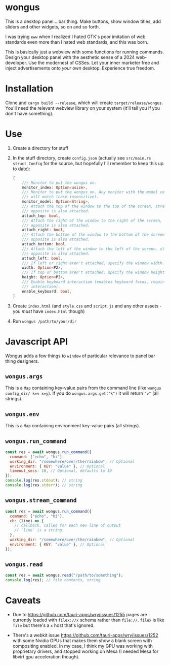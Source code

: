 # wongus

This is a desktop panel... bar thing. Make buttons, show window titles, add sliders and other widgets, so on and so forth.

I was trying `eww` when I realized I hated GTK's poor imitation of web standards even more than I hated web standards, and this was born.

This is basically just a webview with some functions for running commands. Design your desktop panel with the aesthetic sense of a 2024 web-developer. Use the modernest of CSSes. Let your inner marketer free and inject advertisements onto _your own_ desktop. Experience true freedom.

# Installation

Clone and `cargo build --release`, which will create `target/release/wongus`. You'll need the relevant webview library on your system (it'll tell you if you don't have something).

# Use

1. Create a directory for stuff
2. In the stuff directory, create `config.json` (actually see `src/main.rs` `struct Config` for the source, but hopefully I'll remember to keep this up to date):

   ```rust
   {
       /// Monitor to put the wongus on.
       monitor_index: Option<usize>,
       /// Monitor to put the wongus on. Any monitor with the model containing this string
       /// will match (case insensitive).
       monitor_model: Option<String>,
       /// Attach the top of the window to the top of the screen, stretching if the
       /// opposite is also attached.
       attach_top: bool,
       /// Attach the right of the window to the right of the screen, stretching if the
       /// opposite is also attached.
       attach_right: bool,
       /// Attach the bottom of the window to the bottom of the screen, stretching if the
       /// opposite is also attached.
       attach_bottom: bool,
       /// Attach the left of the window to the left of the screen, stretching if the
       /// opposite is also attached.
       attach_left: bool,
       /// If left or right aren't attached, specify the window width.
       width: Option<P2>,
       /// If top or bottom aren't attached, specify the window height.
       height: Option<P2>,
       /// Enable keyboard interaction (enables keyboard focus, required for keyboard
       /// interaction).
       enable_keyboard: bool,
   }
   ```

3. Create `index.html` (and `style.css` and `script.js` and any other assets - you _must_ have `index.html` though)
4. Run `wongus /path/to/your/dir`

# Javascript API

Wongus adds a few things to `window` of particular relevance to panel bar thing designers.

## `wongus.args`

This is a `Map` containing key-value pairs from the command line (like `wongus config_dir/ k=v x=y`). If you do `wongus.args.get("k")` it will return `"v"` (all strings).

## `wongus.env`

This is a `Map` containing environment key-value pairs (all strings).

## `wongus.run_command`

```js
const res = await wongus.run_command({
  command: ["echo", "hi"],
  working_dir: "/somewhere/over/the/rainbow", // Optional
  environment: { KEY: "value" }, // Optional
  timeout_secs: 10, // Optional, defaults to 10
});
console.log(res.stdout); // string
console.log(res.stderr); // string
```

## `wongus.stream_command`

```js
const res = await wongus.run_command({
  command: ["echo", "hi"],
  cb: (line) => {
    // callback, called for each new line of output
    // `line` is a string
  },
  working_dir: "/somewhere/over/the/rainbow", // Optional
  environment: { KEY: "value" }, // Optional
});
```

## `wongus.read`

```js
const res = await wongus.read("/path/to/something");
console.log(res); // file contents, string
```

# Caveats

- Due to https://github.com/tauri-apps/wry/issues/1255 pages are currently loaded with `filex://x` schema rather than `file://`. `filex` is like `file` but there's a `x` host that's ignored.

- There's a webkit issue https://github.com/tauri-apps/wry/issues/1252 with some Nvidia GPUs that makes them show a blank screen with compositing enabled. In my case, I think my GPU was working with proprietary drivers, and stopped working on Mesa (I needed Mesa for libvirt gpu acceleration though).
